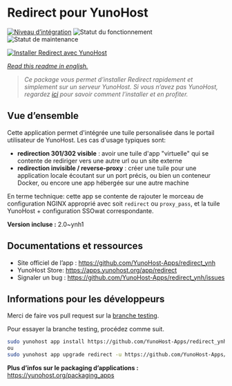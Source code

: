 <!--
N.B.: This README was automatically generated by https://github.com/YunoHost/apps/tree/master/tools/README-generator
It shall NOT be edited by hand.
-->

# Redirect pour YunoHost

[![Niveau d’intégration](https://dash.yunohost.org/integration/redirect.svg)](https://dash.yunohost.org/appci/app/redirect) ![Statut du fonctionnement](https://ci-apps.yunohost.org/ci/badges/redirect.status.svg) ![Statut de maintenance](https://ci-apps.yunohost.org/ci/badges/redirect.maintain.svg)

[![Installer Redirect avec YunoHost](https://install-app.yunohost.org/install-with-yunohost.svg)](https://install-app.yunohost.org/?app=redirect)

*[Read this readme in english.](./README.md)*

> *Ce package vous permet d’installer Redirect rapidement et simplement sur un serveur YunoHost.
Si vous n’avez pas YunoHost, regardez [ici](https://yunohost.org/#/install) pour savoir comment l’installer et en profiter.*

## Vue d’ensemble

Cette application permet d'intégrée une tuile personalisée dans le portail utilisateur de YunoHost. Les cas d'usage typiques sont:
- **redirection 301/302 visible** : avoir une tuile d'app "virtuelle" qui se contente de rediriger vers une autre url ou un site externe
- **redirection invisible / reverse-proxy** : créer une tuile pour une application locale écoutant sur un port précis, ou bien un conteneur Docker, ou encore une app hébergée sur une autre machine

En terme technique: cette app se contente de rajouter le morceau de configuration NGINX approprié avec soit `redirect` ou `proxy_pass`, et la tuile YunoHost + configuration SSOwat correspondante.


**Version incluse :** 2.0~ynh1
## Documentations et ressources

* Site officiel de l’app : <https://github.com/YunoHost-Apps/redirect_ynh>
* YunoHost Store: <https://apps.yunohost.org/app/redirect>
* Signaler un bug : <https://github.com/YunoHost-Apps/redirect_ynh/issues>

## Informations pour les développeurs

Merci de faire vos pull request sur la [branche testing](https://github.com/YunoHost-Apps/redirect_ynh/tree/testing).

Pour essayer la branche testing, procédez comme suit.

``` bash
sudo yunohost app install https://github.com/YunoHost-Apps/redirect_ynh/tree/testing --debug
ou
sudo yunohost app upgrade redirect -u https://github.com/YunoHost-Apps/redirect_ynh/tree/testing --debug
```

**Plus d’infos sur le packaging d’applications :** <https://yunohost.org/packaging_apps>